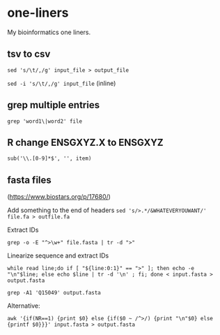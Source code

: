 # one-liners
My bioinformatics one liners.

## tsv to csv
`sed 's/\t/,/g' input_file > output_file`

`sed -i 's/\t/,/g' input_file` (inline)

## grep multiple entries
`grep 'word1\|word2' file`

## R change ENSGXYZ.X to ENSGXYZ
`sub('\\.[0-9]*$', '', item)`

## fasta files
(https://www.biostars.org/p/17680/)

Add something to the end of headers
`sed 's/>.*/&WHATEVERYOUWANT/' file.fa > outfile.fa`

Extract IDs

`grep -o -E "^>\w+" file.fasta | tr -d ">"`

Linearize sequence and extract IDs

`while read line;do if [ "${line:0:1}" == ">" ]; then echo -e "\n"$line; else echo $line | tr -d '\n' ; fi; done < input.fasta > output.fasta`

`grep -A1 'Q15049' output.fasta`

Alternative:

`awk '{if(NR==1) {print $0} else {if($0 ~ /^>/) {print "\n"$0} else {printf $0}}}' input.fasta > output.fasta`
